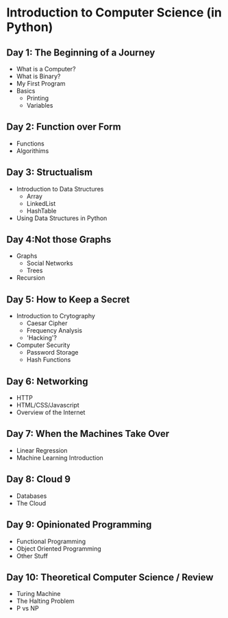 # Introduction to Computer Science (in Python)

## Day 1:  The Beginning of a Journey

* What is a Computer?
* What is Binary?
* My First Program
* Basics
    * Printing
    * Variables

## Day 2:  Function over Form
* Functions
* Algorithims

## Day 3: Structualism
* Introduction to Data Structures
     * Array
     * LinkedList
     * HashTable
* Using Data Structures in Python

## Day 4:Not those Graphs
* Graphs
    * Social Networks
    * Trees
* Recursion

## Day 5: How to Keep a Secret 
* Introduction to Crytography 
	* Caesar Cipher 
    * Frequency Analysis 
    * 'Hacking'? 
* Computer Security
    * Password Storage
    * Hash Functions

## Day 6: Networking 

* HTTP 
* HTML/CSS/Javascript
* Overview of the Internet

## Day 7: When the Machines Take Over

* Linear Regression 
* Machine Learning Introduction

## Day 8: Cloud 9 
* Databases
* The Cloud

## Day 9: Opinionated Programming
* Functional Programming
* Object Oriented Programming 
* Other Stuff

## Day 10: Theoretical Computer Science / Review 
* Turing Machine 
* The Halting Problem
* P vs NP 
